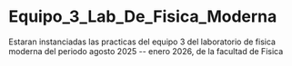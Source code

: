 # Equipo_3_Lab_De_Fisica_Moderna
Estaran instanciadas las practicas del equipo 3 del laboratorio de fisica moderna del periodo agosto 2025 -- enero 2026, de la facultad de Fisica
